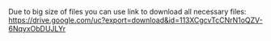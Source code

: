 Due to big size of files you can use link to download all necessary files:
https://drive.google.com/uc?export=download&id=113XCgcvTcCNrN1oQZV-6NqyxObDUJLYr